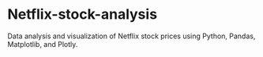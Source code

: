# Netflix-stock-analysis
Data analysis and visualization of Netflix stock prices using Python, Pandas, Matplotlib, and Plotly.
